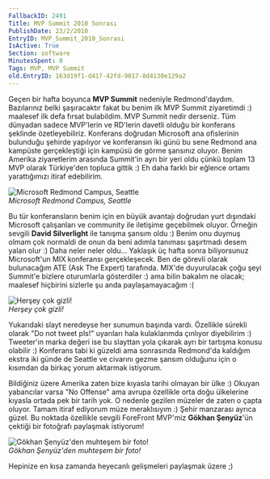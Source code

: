 ```yaml
---
FallbackID: 2491
Title: MVP Summit 2010 Sonrası
PublishDate: 23/2/2010
EntryID: MVP_Summit_2010_Sonrasi
IsActive: True
Section: software
MinutesSpent: 0
Tags: MVP, MVP Summit
old.EntryID: 163d19f1-d417-42fd-9017-8d4130e129a2
---
```

Geçen bir hafta boyunca **MVP Summit** nedeniyle Redmond'daydım.
Bazılarınız belki şaşıracaktır fakat bu benim ilk MVP Summit ziyaretimdi
:) maalesef ilk defa fırsat bulabildim. MVP Summit nedir derseniz. Tüm
dünyadan sadece MVP'lerin ve RD'lerin davetli olduğu bir konferans
şeklinde özetleyebiliriz. Konferans doğrudan Microsoft ana ofislerinin
bulunduğu şehirde yapılıyor ve konferansın iki günü bu sene Redmond ana
kampüste gerçekleştiği için kampüsü de görme şansınız oluyor. Benim
Amerika ziyaretlerim arasında Summit'in ayrı bir yeri oldu çünkü toplam
13 MVP olarak Türkiye'den topluca gittik :) Eh daha farklı bir eğlence
ortamı yarattığımızı itiraf edebilirim.

![Microsoft Redmond Campus,
Seattle](media/MVP_Summit_2010_Sonrasi/23022010_1.jpg)\
*Microsoft Redmond Campus, Seattle*

Bu tür konferansların benim için en büyük avantajı doğrudan yurt
dışındaki Microsoft çalışanları ve community ile iletişime geçebilmek
oluyor. Örneğin sevgili **David Silverlight** ile tanışma şansım oldu :)
Benim onu duymuş olmam çok normaldi de onun da beni adımla tanıması
şaşırtmadı desem yalan olur :) Daha neler neler oldu... Yaklaşık üç
hafta sonra biliyorsunuz Microsoft'un MIX konferansı gerçekleşecek. Ben
de görevli olarak bulunacağım ATE (Ask The Expert) tarafında. MIX'de
duyurulacak çoğu şeyi Summit'e bizlere oturumlarla gösterdiler :) ama
bilin bakalım ne olacak; maalesef hiçbirini sizlerle şu anda
paylaşamayacağım :(

![Herşey çok
gizli!](media/MVP_Summit_2010_Sonrasi/23022010_2.jpg)\
*Herşey çok gizli!*

Yukarıdaki slayt neredeyse her sunumun başında vardı. Özellikle sürekli
olarak "Do not tweet pls!" uyarıları hala kulaklarımda çınlıyor
diyebilirim :) Tweeter'ın marka değeri ise bu slayttan yola çıkarak ayrı
bir tartışma konusu olabilir :) Konferans tabi ki güzeldi ama sonrasında
Redmond'da kaldığım ekstra iki günde de Seattle ve civarını gezme şansım
olduğunu için o kısımdan da birkaç yorum aktarmak istiyorum.

Bildiğiniz üzere Amerika zaten bize kıyasla tarihi olmayan bir ülke :)
Okuyan yabancılar varsa "No Offense" ama avrupa özellikle orta doğu
ülkelerine kıyasla ortada pek bir tarih yok. O nedenle gezilen müzeler
de zaten o çapta oluyor. Tamam itiraf ediyorum müze meraklısıyım :)
Şehir manzarası ayrıca güzel. Bu noktada özellikle sevgili ForeFront
MVP'miz **Gökhan Şenyüz**'ün çektiği bir fotoğrafı paylaşmak istiyorum!

![Gökhan Şenyüz'den muhteşem bir
foto!](media/MVP_Summit_2010_Sonrasi/23022010_3.jpg)\
*Gökhan Şenyüz'den muhteşem bir foto!*

Hepinize en kısa zamanda heyecanlı gelişmeleri paylaşmak üzere ;)


